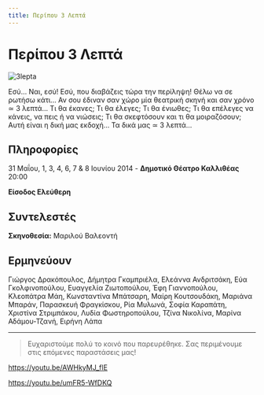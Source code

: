```yaml
---
title: Περίπου 3 Λεπτά
---
```


# Περίπου 3 Λεπτά

![3lepta](https://github.com/theatrikiopa/theatrikiopa.eu/assets/16403754/da018a4e-3fd0-4a4b-a215-e1997a50befa)

Εσύ… Ναι, εσύ! Εσύ, που διαβάζεις τώρα την περίληψη! Θέλω να σε ρωτήσω κάτι… Αν σου έδιναν σαν χώρο μία θεατρική σκηνή και σαν χρόνο ≃ 3 λεπτά… Τι θα έκανες; Τι θα έλεγες; Τι θα ένιωθες; Τι θα επέλεγες να κάνεις, να πεις ή να νιώσεις; Τι θα σκεφτόσουν και τι θα μοιραζόσουν; Αυτή είναι η δική μας εκδοχή… Τα δικά μας ≃ 3 λεπτά…

## Πληροφορίες
31 Μαΐου, 1, 3, 4, 6, 7 & 8 Ιουνίου 2014 - **Δημοτικό Θέατρο Καλλιθέας** 20:00

**Είσοδος Ελεύθερη**

## Συντελεστές
**Σκηνοθεσία:** Μαριλού Βαλεοντή

## Ερμηνεύουν
Γιώργος Δρακόπουλος, Δήμητρα Γκαμπριέλα, Ελεάννα Ανδριτσάκη, Εύα Γκολφινοπούλου, Ευαγγελία Ζιωτοπούλου, Έφη Γιαννοπούλου, Κλεοπάτρα Μάη, Κωνσταντίνα Μπάτσαρη, Μαίρη Κουτσουδάκη, Μαριάνα Μπαράν, Παρασκευή Φραγκίσκου, Ρία Μυλωνά, Σοφία Καραπάτη, Χριστίνα Στριμπάκου, Λυδία Φωστηροπούλου, Τζίνα Νικολίνα, Μαρίνα Αδάμου-Τζανή, Ειρήνη Λάπα

***
> Ευχαριστούμε πολύ το κοινό που παρευρέθηκε.
> Σας περιμένουμε στις επόμενες παραστάσεις μας!

https://youtu.be/AWHkyMJ_flE

https://youtu.be/umFR5-WfDKQ
